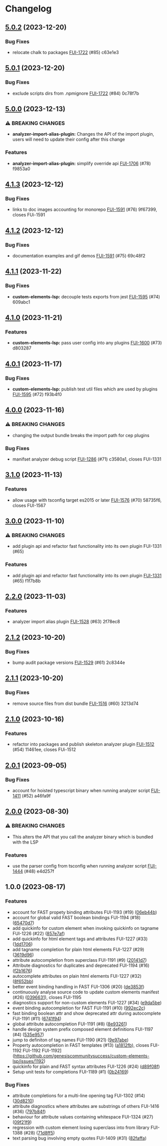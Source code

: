 # Changelog

## [5.0.2](https://github.com/genesiscommunitysuccess/custom-elements-lsp/compare/v5.0.1...v5.0.2) (2023-12-20)


### Bug Fixes

* relocate chalk to packages [FUI-1722](https://github.com/genesiscommunitysuccess/custom-elements-lsp/issues/1722) (#85) c63e1e3

## [5.0.1](https://github.com/genesiscommunitysuccess/custom-elements-lsp/compare/v5.0.0...v5.0.1) (2023-12-20)


### Bug Fixes

* exclude scripts dirs from .npmignore [FUI-1722](https://github.com/genesiscommunitysuccess/custom-elements-lsp/issues/1722) (#84) 0c78f7b

## [5.0.0](https://github.com/genesiscommunitysuccess/custom-elements-lsp/compare/v4.1.3...v5.0.0) (2023-12-13)


### ⚠ BREAKING CHANGES

* **analyzer-import-alias-plugin:** Changes the API of the import plugin, users will need to update their config after this change

### Features

* **analyzer-import-alias-plugin:** simplify override api [FUI-1706](https://github.com/genesiscommunitysuccess/custom-elements-lsp/issues/1706) (#78) f9853a0

## [4.1.3](https://github.com/genesiscommunitysuccess/custom-elements-lsp/compare/v4.1.2...v4.1.3) (2023-12-12)


### Bug Fixes

* links to doc images accounting for monorepo [FUI-1591](https://github.com/genesiscommunitysuccess/custom-elements-lsp/issues/1591) (#76) 9f67399, closes FUi-1591

## [4.1.2](https://github.com/genesiscommunitysuccess/custom-elements-lsp/compare/v4.1.1...v4.1.2) (2023-12-12)


### Bug Fixes

* documentation examples and gif demos [FUI-1591](https://github.com/genesiscommunitysuccess/custom-elements-lsp/issues/1591)  (#75) 69c48f2

## [4.1.1](https://github.com/genesiscommunitysuccess/custom-elements-lsp/compare/v4.1.0...v4.1.1) (2023-11-22)


### Bug Fixes

* **custom-elements-lsp:** decouple tests exports from jest [FUI-1595](https://github.com/genesiscommunitysuccess/custom-elements-lsp/issues/1595) (#74) 609abc1

## [4.1.0](https://github.com/genesiscommunitysuccess/custom-elements-lsp/compare/v4.0.1...v4.1.0) (2023-11-21)


### Features

* **custom-elements-lsp:** pass user config into any plugins [FUI-1600](https://github.com/genesiscommunitysuccess/custom-elements-lsp/issues/1600) (#73) d803287

## [4.0.1](https://github.com/genesiscommunitysuccess/custom-elements-lsp/compare/v4.0.0...v4.0.1) (2023-11-17)


### Bug Fixes

* **custom-elements-lsp:** publish test util files which are used by plugins [FUI-1595](https://github.com/genesiscommunitysuccess/custom-elements-lsp/issues/1595) (#72) f93b4f0

## [4.0.0](https://github.com/genesiscommunitysuccess/custom-elements-lsp/compare/v3.1.0...v4.0.0) (2023-11-16)


### ⚠ BREAKING CHANGES

* changing the output bundle breaks the import path for cep plugins

### Bug Fixes

* manifset analyzer debug script [FUI-1286](https://github.com/genesiscommunitysuccess/custom-elements-lsp/issues/1286) (#71) c3580a1, closes FUI-1331

## [3.1.0](https://github.com/genesiscommunitysuccess/custom-elements-lsp/compare/v3.0.0...v3.1.0) (2023-11-13)


### Features

* allow usage with tsconfig target es2015 or later [FUI-1576](https://github.com/genesiscommunitysuccess/custom-elements-lsp/issues/1576) (#70) 58735f6, closes FUI-1567

## [3.0.0](https://github.com/genesiscommunitysuccess/custom-elements-lsp/compare/v2.2.0...v3.0.0) (2023-11-10)


### ⚠ BREAKING CHANGES

* add plugin api and refactor fast functionality into its own plugin FUI-1331 (#65)

### Features

* add plugin api and refactor fast functionality into its own plugin [FUI-1331](https://github.com/genesiscommunitysuccess/custom-elements-lsp/issues/1331) (#65) f1f7b8b

## [2.2.0](https://github.com/genesiscommunitysuccess/custom-elements-lsp/compare/v2.1.2...v2.2.0) (2023-11-03)


### Features

* analyzer import alias plugin [FUI-1528](https://github.com/genesiscommunitysuccess/custom-elements-lsp/issues/1528) (#63) 2f78ec8

## [2.1.2](https://github.com/genesiscommunitysuccess/custom-elements-lsp/compare/v2.1.1...v2.1.2) (2023-10-20)


### Bug Fixes

* bump audit package versions [FUI-1529](https://github.com/genesiscommunitysuccess/custom-elements-lsp/issues/1529) (#61) 2c8344e

## [2.1.1](https://github.com/genesiscommunitysuccess/custom-elements-lsp/compare/v2.1.0...v2.1.1) (2023-10-20)


### Bug Fixes

* remove source files from dist bundle [FUI-1516](https://github.com/genesiscommunitysuccess/custom-elements-lsp/issues/1516) (#60) 3213d74

## [2.1.0](https://github.com/genesiscommunitysuccess/custom-elements-lsp/compare/v2.0.1...v2.1.0) (2023-10-16)


### Features

* refactor into packages and publish skeleton analyzer plugin [FUI-1512](https://github.com/genesiscommunitysuccess/custom-elements-lsp/issues/1512) (#54) 11461ee, closes FUi-1512

## [2.0.1](https://github.com/genesiscommunitysuccess/custom-elements-lsp/compare/v2.0.0...v2.0.1) (2023-09-05)


### Bug Fixes

* account for hoisted typescript binary when running analyzer script [FUI-1411](https://github.com/genesiscommunitysuccess/custom-elements-lsp/issues/1411) (#52) a46fa9f

## [2.0.0](https://github.com/genesiscommunitysuccess/custom-elements-lsp/compare/v1.0.0...v2.0.0) (2023-08-30)


### ⚠ BREAKING CHANGES

* This alters the API that you call the analyzer binary which is bundled with the LSP

### Features

* use the parser config from tsconfig when running analyzer script [FUI-1444](https://github.com/genesiscommunitysuccess/custom-elements-lsp/issues/1444) (#48) e4d257f

## 1.0.0 (2023-08-17)


### Features

* account for FAST propety binding attributes FUI-1193 (#19) ([06eb44b](https://github.com/genesiscommunitysuccess/custom-elements-lsp/commit/06eb44ba82e043774fbe2228c882eb84d7659ed7))
* account for global valid FAST boolean bindings FUI-1194 (#18) ([65470d7](https://github.com/genesiscommunitysuccess/custom-elements-lsp/commit/65470d72e637f30f32bbbfb38879e3b573b25c6f))
* add quickinfo for custom element when invoking quickinfo on tagname FUI-1226 (#22) ([857e7af](https://github.com/genesiscommunitysuccess/custom-elements-lsp/commit/857e7af498a955b730a65123baa11cb5c3f34ac5))
* add quickinfo for html element tags and attributes FUI-1227 (#33) ([1dd1706](https://github.com/genesiscommunitysuccess/custom-elements-lsp/commit/1dd17069f3e4e0a38ca42cd136d2a5af397c6ad2))
* add tagname completion for plain html elements FUI-1227 (#29) ([3619d96](https://github.com/genesiscommunitysuccess/custom-elements-lsp/commit/3619d962403a62a4aeade8cb15e3add5135fcbdc))
* attribute autocompletion from superclass FUI-1191 (#9) ([20141d7](https://github.com/genesiscommunitysuccess/custom-elements-lsp/commit/20141d7df265dd2fb7b045ad4cebddc62186fd15))
* Attribute diagnostics for duplicates and deprecated FUI-1194 (#16) ([f2b1676](https://github.com/genesiscommunitysuccess/custom-elements-lsp/commit/f2b16760a17f8dc376dec10514a6514d6379e06c))
* autocomplete attributes on plain html elements FUI-1227 (#32) ([8f652bb](https://github.com/genesiscommunitysuccess/custom-elements-lsp/commit/8f652bbf1a003644654985d1b728aeec8561bc46))
* better event binding handling in FAST FUI-1306 (#20) ([de3853f](https://github.com/genesiscommunitysuccess/custom-elements-lsp/commit/de3853f3fab67c9292b9046604115fc514f57129))
* continuously analyse source code to update custom elements manifest (#26) ([0396631](https://github.com/genesiscommunitysuccess/custom-elements-lsp/commit/0396631c787c800bbe4df1e9cdf4280cb0a9b874)), closes FUI-1195
* diagnostics support for non-custom elements FUI-1227 (#34) ([e9da5be](https://github.com/genesiscommunitysuccess/custom-elements-lsp/commit/e9da5be70d49b547282d76210edd0962a60ec60a))
* event binding autocompletion for FAST FUI-1191 (#10) ([992ec2c](https://github.com/genesiscommunitysuccess/custom-elements-lsp/commit/992ec2cce692077e3424adc6e1b2d9ba91576ba1))
* fast binding boolean attr and show deprecated attr during autocomplete FUI-1191 (#11) ([6741f94](https://github.com/genesiscommunitysuccess/custom-elements-lsp/commit/6741f947bbe5468c1ae90bd7b0bc40f5fb370378))
* global attribute autocompletion FUI-1191 (#8) ([8e93261](https://github.com/genesiscommunitysuccess/custom-elements-lsp/commit/8e93261867d99f4c60debef789fb68e39d989ef3))
* handle design system prefix composed element definitions FUI-1197 (#4) ([535e957](https://github.com/genesiscommunitysuccess/custom-elements-lsp/commit/535e957ed688230c770d29fe6b5d311ed035b946))
* jump to definiton of tag names FUI-1190 (#21) ([9e97abe](https://github.com/genesiscommunitysuccess/custom-elements-lsp/commit/9e97abe34a943af7c4234eb59542bd769263fcfd))
* Property autocompletion in FAST templates (#13) ([a1812fb](https://github.com/genesiscommunitysuccess/custom-elements-lsp/commit/a1812fb32d7b2d22e8c39a8756b3ff5299f25f82)), closes FUI-1192 FUI-1192 FUI-1192](https://github.com/genesiscommunitysuccess/custom-elements-lsp/issues/1192)
* quickinfo for plain and FAST syntax attributes FUI-1226 (#24) ([d89f08f](https://github.com/genesiscommunitysuccess/custom-elements-lsp/commit/d89f08f825421d83e7cbcf2d4a628932951b9d30))
* Setup unit tests for completions FUI-1189 (#1) ([0b24169](https://github.com/genesiscommunitysuccess/custom-elements-lsp/commit/0b241693c234225b3d3c2e29fd6d1498ccd557ec))


### Bug Fixes

* attribute completions for a multi-line opening tag FUI-1302 (#14) ([30d8210](https://github.com/genesiscommunitysuccess/custom-elements-lsp/commit/30d821008d25e325d4ef25a888c9e2ffbac19c02))
* attribute diagnostics where attributes are substrings of others FUI-1416 (#36) ([797b84f](https://github.com/genesiscommunitysuccess/custom-elements-lsp/commit/797b84f49b5b9ce9f5fea33ebf108b30ccb4b3a3))
* behaviour for attribute values containing whitespace FUI-1324 (#27) ([09f21f9](https://github.com/genesiscommunitysuccess/custom-elements-lsp/commit/09f21f9900668dde6a9e19ff1af3ed14687d0333))
* regression with custom element losing superclass into from library FUI-1388 (#28) ([71d8ff5](https://github.com/genesiscommunitysuccess/custom-elements-lsp/commit/71d8ff5c16a86bc18b42ea4647e7543fd709e474))
* text parsing bug involving empty quotes FUI-1409 (#31) ([82faffa](https://github.com/genesiscommunitysuccess/custom-elements-lsp/commit/82faffa9060d19fa930e9c2b246a90cff34ec26b))
